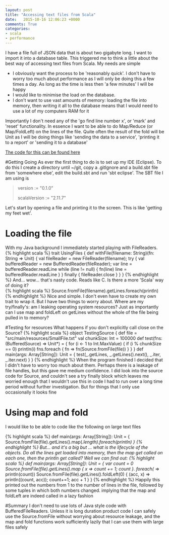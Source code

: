 ```yaml
---
layout: post
title: "Accessing text files from Scala"
date:   2015-10-16 12:06:23 +0000
comments: True
categories:
- scala
- performance
---
```

I have a file full of JSON data that is about two gigabyte long. I want to import it into a database table. This triggered me to think
a little about the best way of accessing text files from Scala. My needs are simple

* I obviously want the process to be 'reasonably quick'. I don't have to worry too much about performance as I will only be doing this a few times a day. 
As long as the time is less then 'a few minutes' I will be happy
* I would like to minimise the load on the database.
* I don't want to use vast amounts of memory: loading the file into memory, then writing it all to the database means that I would need to use a lot of my computers RAM for it

Importantly I don't need any of the 'go find line number x', or 'mark' and 'reset' functionality. In essence I want to be able to do Map/Reduce (or Map/FoldLeft) on the 
lines of the file. Quite often the result of the fold will be Unit as I will be doing things like 'sending the data to a service', 'printing it to a report' or 'sending it to a database'

[The code for this can be found here](https://github.com/phil-rice/HelloSpark)  

#Getting Going
As ever the first thing to do is to set up my IDE (Eclipse). To do this I create a directory until ~/git, copy a .gitIgnore and a build.sbt file from 'somewhere else', edit the
build.sbt and run 'sbt eclipse'.  The SBT file I am using is 

>version := "0.1.0" 
>
>scalaVersion := "2.11.7"
>

Let's start by opening a file and printing it to the screen. This is like 'getting my feet wet'.
# Loading the file 
With my Java background I immediately started playing with FileReaders. 
{% highlight scala %}
trait UsingFiles {
  def withFile(filename: String)(fn: String => Unit) {
    val fileReader = new FileReader(filename);
    try {
      val bufferedReader = new BufferedReader(fileReader);
      var line = bufferedReader.readLine
      while (line != null) {
        fn(line)
        line = bufferedReader.readLine
      }
    } finally { fileReader.close }
  }
}
{% endhighlight %}
And... wow... that's nasty code. Reads like C. Is there a more 'Scala' way of doing it?  
{% highlight scala %}
  Source.fromFile(filename).getLines.foreach(println)
{% endhighlight %}
Nice and simple. I don't even have to create my own trait to wrap it. But I have two things to worry about. Where are my try/finally's: am I leaking operating 
system resources? Just as importantly can I use map and foldLeft on getLines without the whole of the file being pulled in to memory? 

#Testing for resources
What happens if you don't explicitly call close on the Source?
{% highlight scala %}
object TestingSource {
  def file = "src/main/resources/SmallFile.txt"
  val chunkSize: Int = 100000
  def test(fns: (BufferedSource) => Unit*) = {
    for (i <- 1 to Int.MaxValue) {
      if (i % chunkSize == 0) println(i)
      fns.foreach { fn => fn(Source.fromFile(file)) }
    }
  }
  def main(args: Array[String]): Unit = {
     test(_.getLines, _.getLines().next(), _.iter, _.iter.next)
  }
} 
{% endhighlight %}
 When the program finished I decided that I didn't have to worry too much about them. Perhaps there is a leakage of file handles, but this gave me medium confidence. I did 
 look into the source code for Source, and couldn't see a try finally block which leaves me worried enough that I wouldn't use this in code I had to run over a long time period
 without further investigation. But for things that I only use occasionally it looks fine
 
# Using map and fold
  
I would like to be able to code like the following on large text files 

{% highlight scala %}
 def main(args: Array[String]): Unit = {
    Source.fromFile(file).getLines().map(_.length).foreach(println)
 }
 {% endhighlight %}
But... and it's a big but ... what is the lifecycle of the objects. Do all the lines get loaded into memory, then the map get called on each one, then the println get called?
Well we can find out: 
{% highlight scala %}
 def main(args: Array[String]): Unit = {
    var count = 0
    Source.fromFile(file).getLines().map { x => count += 1; count }.
       foreach(_ => println(count))
    Source.fromFile(file).getLines().foldLeft(0) { 
       (acc, x) => println((count, acc)); count+=1; acc + 1 }
 }
 {% endhighlight %}
Happily this printed out the numbers from 1 to the number of lines in the file, followed by some tuples in which both numbers changed. implying that the map and foldLeft 
are indeed called in a lazy fashion

#Summary
I don't need to use lots of Java style code with BufferedFileReaders. Unless it is long duration product code I can safely use the Source.fromFile without worrying about
resource leakage, and the map and fold functions work sufficiently lazily that I can use them with large files safely 

 
 